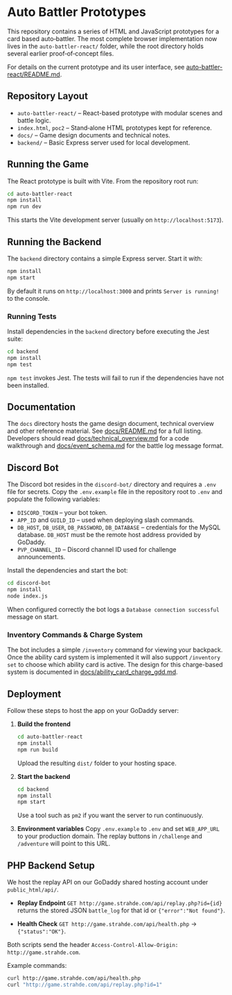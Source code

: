 # Auto Battler Prototypes

This repository contains a series of HTML and JavaScript prototypes for a card based auto‑battler.  The most complete browser implementation now lives in the `auto-battler-react/` folder, while the root directory holds several earlier proof‑of‑concept files.

For details on the current prototype and its user interface, see [auto-battler-react/README.md](auto-battler-react/README.md).

## Repository Layout

- `auto-battler-react/` – React-based prototype with modular scenes and battle logic.
- `index.html`, `poc2` – Stand‑alone HTML prototypes kept for reference.
- `docs/` – Game design documents and technical notes.
- `backend/` – Basic Express server used for local development.

## Running the Game

The React prototype is built with Vite. From the repository root run:

```bash
cd auto-battler-react
npm install
npm run dev
```

This starts the Vite development server (usually on `http://localhost:5173`).

## Running the Backend

The `backend` directory contains a simple Express server. Start it with:

```bash
npm install
npm start
```

By default it runs on `http://localhost:3000` and prints `Server is running!` to the console.

### Running Tests

Install dependencies in the `backend` directory before executing the Jest suite:

```bash
cd backend
npm install
npm test
```

`npm test` invokes Jest. The tests will fail to run if the dependencies have not been installed.


## Documentation

The `docs` directory hosts the game design document, technical overview and other reference material.  See [docs/README.md](docs/README.md) for a full listing.  Developers should read [docs/technical_overview.md](docs/technical_overview.md) for a code walkthrough and [docs/event_schema.md](docs/event_schema.md) for the battle log message format.


## Discord Bot

The Discord bot resides in the `discord-bot/` directory and requires a `.env` file for secrets.
Copy the `.env.example` file in the repository root to `.env` and populate the following variables:

- `DISCORD_TOKEN` – your bot token.
- `APP_ID` and `GUILD_ID` – used when deploying slash commands.
- `DB_HOST`, `DB_USER`, `DB_PASSWORD`, `DB_DATABASE` – credentials for the MySQL database. `DB_HOST` must be the remote host address provided by GoDaddy.
- `PVP_CHANNEL_ID` – Discord channel ID used for challenge announcements.

Install the dependencies and start the bot:

```bash
cd discord-bot
npm install
node index.js
```

When configured correctly the bot logs a `Database connection successful` message on start.

### Inventory Commands & Charge System

The bot includes a simple `/inventory` command for viewing your backpack. Once the ability card system is implemented it will also support `/inventory set` to choose which ability card is active.  The design for this charge-based system is documented in [docs/ability_card_charge_gdd.md](docs/ability_card_charge_gdd.md).

## Deployment

Follow these steps to host the app on your GoDaddy server:

1. **Build the frontend**
   ```bash
   cd auto-battler-react
   npm install
   npm run build
   ```
   Upload the resulting `dist/` folder to your hosting space.

2. **Start the backend**
   ```bash
   cd backend
   npm install
   npm start
   ```
   Use a tool such as `pm2` if you want the server to run continuously.

3. **Environment variables**
   Copy `.env.example` to `.env` and set `WEB_APP_URL` to your production domain.
   The replay buttons in `/challenge` and `/adventure` will point to this URL.


## PHP Backend Setup

We host the replay API on our GoDaddy shared hosting account under `public_html/api/`.

- **Replay Endpoint**
  `GET http://game.strahde.com/api/replay.php?id={id}`
  returns the stored JSON `battle_log` for that id or `{"error":"Not found"}`.

- **Health Check**
  `GET http://game.strahde.com/api/health.php` → `{"status":"OK"}`.

Both scripts send the header `Access-Control-Allow-Origin: http://game.strahde.com`.

Example commands:

```bash
curl http://game.strahde.com/api/health.php
curl "http://game.strahde.com/api/replay.php?id=1"
```
